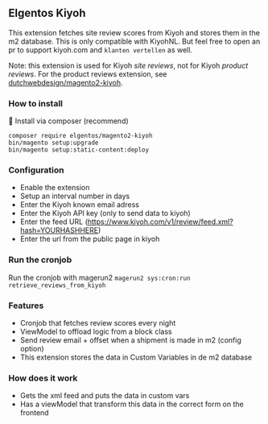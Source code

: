 ## Elgentos Kiyoh

This extension fetches site review scores from Kiyoh and stores them in the m2 database. This is only compatible with KiyohNL. But feel free to open an pr to support kiyoh.com and `klanten vertellen` as well. 

Note: this extension is used for Kiyoh *site reviews*, not for Kiyoh *product reviews*. For the product reviews extension, see [dutchwebdesign/magento2-kiyoh](https://github.com/dutchwebdesign/magento2-kiyoh).

### How to install

:rocket:  Install via composer (recommend)
```
composer require elgentos/magento2-kiyoh
bin/magento setup:upgrade
bin/magento setup:static-content:deploy
```

### Configuration

- Enable the extension
- Setup an interval number in days
- Enter the Kiyoh known email adress
- Enter the Kiyoh API key (only to send data to kiyoh)
- Enter the feed URL (https://www.kiyoh.com/v1/review/feed.xml?hash=YOURHASHHERE)
- Enter the url from the public page in kiyoh

### Run the cronjob

Run the cronjob with magerun2 `magerun2 sys:cron:run retrieve_reviews_from_kiyoh`

### Features

- Cronjob that fetches review scores every night
- ViewModel to offload logic from a block class
- Send review email + offset when a shipment is made in m2 (config option)
- This extension stores the data in Custom Variables in de m2 database

### How does it work

- Gets the xml feed and puts the data in custom vars
- Has a viewModel that transform this data in the correct form on the frontend
